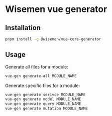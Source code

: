 # Wisemen vue generator

## Installation

```bash
pnpm install -g @wisemen/vue-core-generator
```

## Usage

Generate all files for a module:
```bash
vue-gen generate-all MODULE_NAME
```

Generate specific files for a module:
```bash
vue-gen generate serivce MODULE_NAME
vue-gen generate model MODULE_NAME
vue-gen generate query MODULE_NAME
vue-gen generate mutation MODULE_NAME
```
